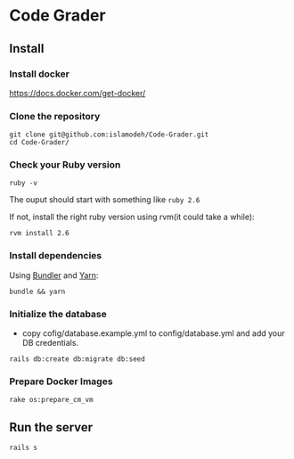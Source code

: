 # Code Grader

## Install
### Install docker
https://docs.docker.com/get-docker/

### Clone the repository

```shell
git clone git@github.com:islamodeh/Code-Grader.git
cd Code-Grader/
```

### Check your Ruby version

```shell
ruby -v
```

The ouput should start with something like `ruby 2.6`

If not, install the right ruby version using rvm(it could take a while):

```shell
rvm install 2.6
```

### Install dependencies

Using [Bundler](https://github.com/bundler/bundler) and [Yarn](https://github.com/yarnpkg/yarn):

```shell
bundle && yarn
```

### Initialize the database
- copy cofig/database.example.yml to config/database.yml and add your DB credentials.
```shell
rails db:create db:migrate db:seed
```

### Prepare Docker Images
```shell
rake os:prepare_cm_vm
```

## Run the server

```shell
rails s
```